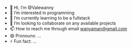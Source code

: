 - 👋 Hi, I’m @Valewanny
- 👀 I’m interested in programming
- 🌱 I’m currently learning to be a fullstack
- 💞️ I’m looking to collaborate on any available projects
- 📫 How to reach me through email wanyaman@gmail.com
- 😄 Pronouns: ...
- ⚡ Fun fact: ...

<!---
Valewanny/Valewanny is a ✨ special ✨ repository because its `README.md` (this file) appears on your GitHub profile.
You can click the Preview link to take a look at your changes.
--->
